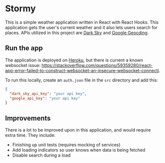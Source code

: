 # Stormy
This is a simple weather application written in React with React Hooks. This application gets the user's current weather and it also lets users search for places. APIs utilized in this project are [Dark Sky](https://darksky.net/dev/) and [Google Geocding](https://developers.google.com/maps/documentation/geocoding/start?utm_source=google&utm_medium=cpc&utm_campaign=FY18-Q2-global-demandgen-paidsearchonnetworkhouseads-cs-maps_contactsal_saf&utm_content=text-ad-none-none-DEV_c-CRE_315916118159-ADGP_Hybrid+%7C+AW+SEM+%7C+SKWS+~+Geocoding+API-KWID_43700039136946657-kwd-335278985932-userloc_9033329&utm_term=KW_%2Bgeocoder%20%2Bapi-ST_%2Bgeocoder+%2Bapi&gclid=CjwKCAiAjrXxBRAPEiwAiM3DQh6hWVrFgH-nDSokfX2X6kY2ByLEoTpnxOd_fAQVa1EjjxPFnccK3RoCO64QAvD_BwE).

## Run the app
The application is deployed on [Heroku](https://stormy-web-app.herokuapp.com/), but there is current a known websocket issue: https://stackoverflow.com/questions/59359280/react-app-error-failed-to-construct-websocket-an-insecure-websocket-connecti.  

To run this locally, create an `auth.json` file in the `src` directory and add this:
```json
{
  "dark_sky_api_key": "your api key",
  "google_api_key": "your api key"
}
```

## Improvements
There is a lot to be improved upon in this application, and would require extra time. They include:  

- Finishing up unit tests (requires mocking of services)
- Add loading indicators so user knows when data is being fetched
- Disable search during a load
